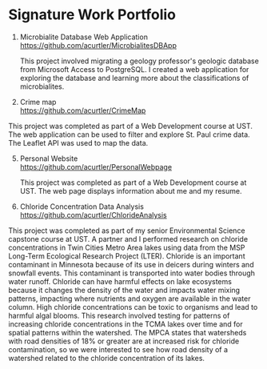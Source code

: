 # Signature Work Portfolio

1. Microbialite Database Web Application  
   https://github.com/acurtler/MicrobialitesDBApp  

   This project involved migrating a geology professor's geologic database from Microsoft Access to PostgreSQL. I created a web application for exploring the database and learning more about the classifications of microbialites. 

3. Crime map  
  https://github.com/acurtler/CrimeMap

This project was completed as part of a Web Development course at UST. The web application can be used to filter and explore St. Paul crime data. The Leaflet API was used to map the data.

5. Personal Website  
   https://github.com/acurtler/PersonalWebpage

   This project was completed as part of a Web Development course at UST. The web page displays information about me and my resume. 

7. Chloride Concentration Data Analysis  
https://github.com/acurtler/ChlorideAnalysis

This project was completed as part of my senior Environmental Science capstone course at UST. A partner and I performed research on chloride concentrations in Twin Cities Metro Area lakes using data from the MSP Long-Term Ecological Research Project (LTER). Chloride is an important contaminant in Minnesota because of its use in deicers during winters and snowfall events. This contaminant is transported into water bodies through water runoff. Chloride can have harmful effects on lake ecosystems because it changes the density of the water and impacts water mixing patterns, impacting where nutrients and oxygen are available in the water column. High chloride concentrations can be toxic to organisms and lead to harmful algal blooms. This research involved testing for patterns of increasing chloride concentrations in the TCMA lakes over time and for spatial patterns within the watershed. The MPCA states that watersheds with road densities of 18% or greater are at increased risk for chloride contamination, so we were interested to see how road density of a watershed related to the chloride concentration of its lakes. 
